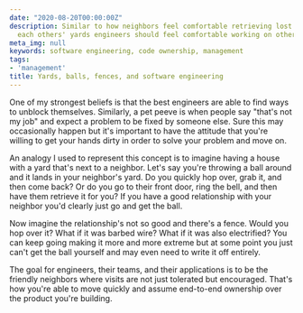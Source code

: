 ```yaml
---
date: "2020-08-20T00:00:00Z"
description: Similar to how neighbors feel comfortable retrieving lost balls from
  each others' yards engineers should feel comfortable working on others' code.
meta_img: null
keywords: software engineering, code ownership, management
tags:
- 'management'
title: Yards, balls, fences, and software engineering
---
```


One of my strongest beliefs is that the best engineers are able to find ways to unblock themselves. Similarly, a pet peeve is when people say "that's not my job" and expect a problem to be fixed by someone else. Sure this may occasionally happen but it's important to have the attitude that you're willing to get your hands dirty in order to solve your problem and move on.

An analogy I used to represent this concept is to imagine having a house with a yard that's next to a neighbor. Let's say you're throwing a ball around and it lands in your neighbor's yard. Do you quickly hop over, grab it, and then come back? Or do you go to their front door, ring the bell, and then have them retrieve it for you? If you have a good relationship with your neighbor you'd clearly just go and get the ball.

Now imagine the relationship's not so good and there's a fence. Would you hop over it? What if it was barbed wire? What if it was also electrified? You can keep going making it more and more extreme but at some point you just can't get the ball yourself and may even need to write it off entirely.

The goal for engineers, their teams, and their applications is to be the friendly neighbors where visits are not just tolerated but encouraged. That's how you're able to move quickly and assume end-to-end ownership over the product you're building.

